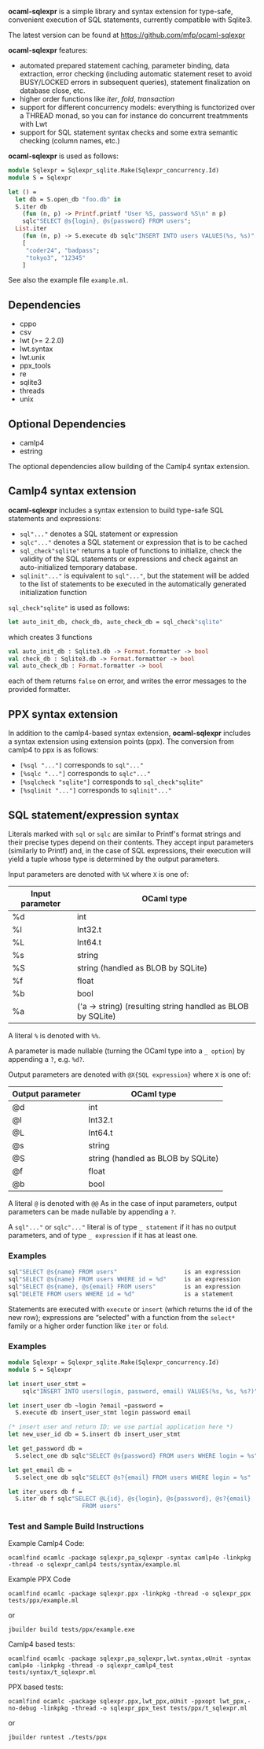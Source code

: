 **ocaml-sqlexpr** is a simple library and syntax extension for type-safe,
convenient execution of SQL statements, currently compatible with Sqlite3.

The latest version can be found at https://github.com/mfp/ocaml-sqlexpr

**ocaml-sqlexpr** features:
* automated prepared statement caching, parameter binding, data extraction, error
  checking (including automatic statement reset to avoid BUSY/LOCKED errors in
  subsequent queries), statement finalization on database close, etc.
* higher order functions like *iter*, *fold*, *transaction*
* support for different concurrency models: everything is functorized over a
  THREAD monad, so you can for instance do concurrent treatmments with Lwt
* support for SQL statement syntax checks and some extra semantic checking (column
  names, etc.)

**ocaml-sqlexpr** is used as follows:

```ocaml
module Sqlexpr = Sqlexpr_sqlite.Make(Sqlexpr_concurrency.Id)
module S = Sqlexpr

let () =
  let db = S.open_db "foo.db" in
  S.iter db
    (fun (n, p) -> Printf.printf "User %S, password %S\n" n p)
    sqlc"SELECT @s{login}, @s{password} FROM users";
  List.iter
    (fun (n, p) -> S.execute db sqlc"INSERT INTO users VALUES(%s, %s)" n p)
    [
     "coder24", "badpass";
     "tokyo3", "12345"
    ]
```

See also the example file `example.ml`.


## Dependencies

* cppo
* csv
* lwt (>= 2.2.0)
* lwt.syntax
* lwt.unix
* ppx_tools
* re
* sqlite3
* threads
* unix

## Optional Dependencies

* camlp4
* estring

The optional dependencies allow building of the Camlp4 syntax extension.

## Camlp4 syntax extension

**ocaml-sqlexpr** includes a syntax extension to build type-safe SQL
statements and expressions:


- `sql"..."`   denotes a SQL statement or expression
- `sqlc"..."`  denotes a SQL statement or expression that is to be cached
- `sql_check"sqlite"` returns a tuple of functions to initialize, check the
                      validity of the SQL statements or expressions and
                      check against an auto-initialized temporary database.
- `sqlinit"..."` is equivalent to `sql"..."`, but the statement will be added
                 to the list of statements to be executed in the automatically
                 generated initialization function

`sql_check"sqlite"` is used as follows:

```ocaml
let auto_init_db, check_db, auto_check_db = sql_check"sqlite"
```

which creates 3 functions

```ocaml
val auto_init_db : Sqlite3.db -> Format.formatter -> bool
val check_db : Sqlite3.db -> Format.formatter -> bool
val auto_check_db : Format.formatter -> bool
```

each of them returns `false` on error, and writes the error messages to the
provided formatter.


## PPX syntax extension

In addition to the camlp4-based syntax extension, **ocaml-sqlexpr** includes a
syntax extension using extension points (ppx). The conversion from camlp4 to
ppx is as follows:

- `[%sql "..."]` corresponds to `sql"..."`
- `[%sqlc "..."]` corresponds to `sqlc"..."`
- `[%sqlcheck "sqlite"]` corresponds to `sql_check"sqlite"`
- `[%sqlinit "..."]` corresponds to `sqlinit"..."`


## SQL statement/expression syntax

Literals marked with `sql` or `sqlc` are similar to Printf's format strings and their precise
types depend on their contents. They accept input parameters (similarly to
Printf) and, in the case of SQL expressions, their execution will yield a
tuple whose type is determined by the output parameters.

Input parameters are denoted with `%X` where `X` is one of:

  Input parameter  | OCaml type
  -----------------|-----------
  %d               | int
  %l               | Int32.t
  %L               | Int64.t
  %s               | string
  %S               | string    (handled as BLOB by SQLite)
  %f               | float
  %b               | bool
  %a               | ('a -> string) (resulting string handled as BLOB by SQLite)

A literal `%` is denoted with `%%`.

A parameter is made nullable (turning the OCaml type into a `_ option`) by
appending a `?`, e.g. `%d?`.

Output parameters are denoted with `@X{SQL expression}` where `X` is one of:

  Output parameter | OCaml type
  ---------------- | ----------
  @d               | int
  @l               | Int32.t
  @L               | Int64.t
  @s               | string
  @S               | string    (handled as BLOB by SQLite)
  @f               | float
  @b               | bool

A literal `@` is denoted with `@@`
As in the case of input parameters, output parameters can be made nullable by
appending a `?`.

A `sql"..."` or `sqlc"..."` literal is of type `_ statement` if it has no output
parameters, and of type `_ expression` if it has at least one.


### Examples

```ocaml
sql"SELECT @s{name} FROM users"                   is an expression
sql"SELECT @s{name} FROM users WHERE id = %d"     is an expression
sql"SELECT @s{name}, @s{email} FROM users"        is an expression
sql"DELETE FROM users WHERE id = %d"              is a statement
```

Statements are executed with `execute` or `insert` (which returns the id of
the new row); expressions are “selected” with a function from the `select*`
family or a higher order function like `iter` or `fold`.


### Examples

```ocaml
module Sqlexpr = Sqlexpr_sqlite.Make(Sqlexpr_concurrency.Id)
module S = Sqlexpr

let insert_user_stmt =
    sqlc"INSERT INTO users(login, password, email) VALUES(%s, %s, %s?)"

let insert_user db ~login ?email ~password =
  S.execute db insert_user_stmt login password email

(* insert user and return ID; we use partial application here *)
let new_user_id db = S.insert db insert_user_stmt

let get_password db =
  S.select_one db sqlc"SELECT @s{password} FROM users WHERE login = %s"

let get_email db =
  S.select_one db sqlc"SELECT @s?{email} FROM users WHERE login = %s"

let iter_users db f =
  S.iter db f sqlc"SELECT @L{id}, @s{login}, @s{password}, @s?{email}
                     FROM users"
```

### Test and Sample Build Instructions

Example Camlp4 Code:
```
ocamlfind ocamlc -package sqlexpr,pa_sqlexpr -syntax camlp4o -linkpkg -thread -o sqlexpr_camlp4 tests/syntax/example.ml
```

Example PPX Code
```
ocamlfind ocamlc -package sqlexpr.ppx -linkpkg -thread -o sqlexpr_ppx tests/ppx/example.ml
```
or
```
jbuilder build tests/ppx/example.exe
```

Camlp4 based tests:
```
ocamlfind ocamlc -package sqlexpr,pa_sqlexpr,lwt.syntax,oUnit -syntax camlp4o -linkpkg -thread -o sqlexpr_camlp4_test tests/syntax/t_sqlexpr.ml
```

PPX based tests:
```
ocamlfind ocamlc -package sqlexpr.ppx,lwt_ppx,oUnit -ppxopt lwt_ppx,-no-debug -linkpkg -thread -o sqlexpr_ppx_test tests/ppx/t_sqlexpr.ml
```
or
```
jbuilder runtest ./tests/ppx
```
